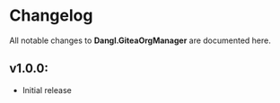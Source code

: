 # Changelog

All notable changes to **Dangl.GiteaOrgManager** are documented here.

## v1.0.0:
- Initial release
